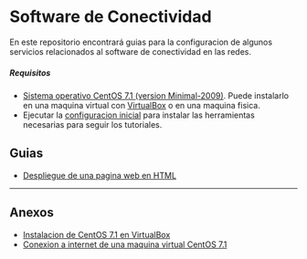 # Software de Conectividad

En este repositorio encontrará guias para la configuracion de algunos servicios relacionados al software de conectividad en las redes.

##### Requisitos

- [Sistema operativo CentOS 7.1 (version Minimal-2009)](https://www.centos.org/download/). Puede instalarlo en una maquina virtual con [VirtualBox](https://www.virtualbox.org/wiki/Downloads) o en una maquina fisica.
- Ejecutar la [configuracion inicial](tutorials/setup/README.md) para instalar las herramientas necesarias para seguir los tutoriales.

## Guias

- [Despliegue de una pagina web en HTML](tutorials/web-page/README.md)
<!-- - [Configuracion de servidor de correos](tutorials/email-server/README.md) -->

---

## Anexos

- [Instalacion de CentOS 7.1 en VirtualBox](https://linuxdukes.com/how-to-install-centos-7-in-virtualbox/)
- [Conexion a internet de una maquina virtual CentOS 7.1](tutorials/internet-connection/README.md)
